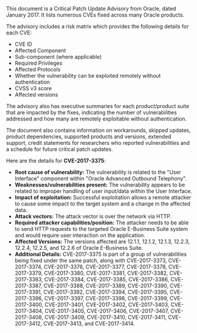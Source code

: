 This document is a Critical Patch Update Advisory from Oracle, dated January 2017. It lists numerous CVEs fixed across many Oracle products.

The advisory includes a risk matrix which provides the following details for each CVE:
- CVE ID
- Affected Component
- Sub-component (where applicable)
- Required Privileges
- Affected Protocols
- Whether the vulnerability can be exploited remotely without authentication
- CVSS v3 score
- Affected versions

The advisory also has executive summaries for each product/product suite that are impacted by the fixes, indicating the number of vulnerabilities addressed and how many are remotely exploitable without authentication.

The document also contains information on workarounds, skipped updates, product dependencies, supported products and versions, extended support, credit statements for researchers who reported vulnerabilities and a schedule for future critical patch updates.

Here are the details for **CVE-2017-3375**:

*   **Root cause of vulnerability:** The vulnerability is related to the "User Interface" component within "Oracle Advanced Outbound Telephony".
*   **Weaknesses/vulnerabilities present:** The vulnerability appears to be related to improper handling of user input/data within the User Interface.
*   **Impact of exploitation:** Successful exploitation allows a remote attacker to cause some impact to the target system and a change in the affected data.
*   **Attack vectors:** The attack vector is over the network via HTTP.
*   **Required attacker capabilities/position:** The attacker needs to be able to send HTTP requests to the targeted Oracle E-Business Suite system and would require user interaction on the application.
*   **Affected Versions:** The versions affected are 12.1.1, 12.1.2, 12.1.3, 12.2.3, 12.2.4, 12.2.5, and 12.2.6 of Oracle E-Business Suite.
*   **Additional Details:** CVE-2017-3375 is part of a group of vulnerabilities being fixed under the same patch, along with CVE-2017-3373, CVE-2017-3374, CVE-2017-3376, CVE-2017-3377, CVE-2017-3378, CVE-2017-3379, CVE-2017-3380, CVE-2017-3381, CVE-2017-3382, CVE-2017-3383, CVE-2017-3384, CVE-2017-3385, CVE-2017-3386, CVE-2017-3387, CVE-2017-3388, CVE-2017-3389, CVE-2017-3390, CVE-2017-3391, CVE-2017-3392, CVE-2017-3394, CVE-2017-3395, CVE-2017-3396, CVE-2017-3397, CVE-2017-3398, CVE-2017-3399, CVE-2017-3400, CVE-2017-3401, CVE-2017-3402, CVE-2017-3403, CVE-2017-3404, CVE-2017-3405, CVE-2017-3406, CVE-2017-3407, CVE-2017-3408, CVE-2017-3409, CVE-2017-3410, CVE-2017-3411, CVE-2017-3412, CVE-2017-3413, and CVE-2017-3414.